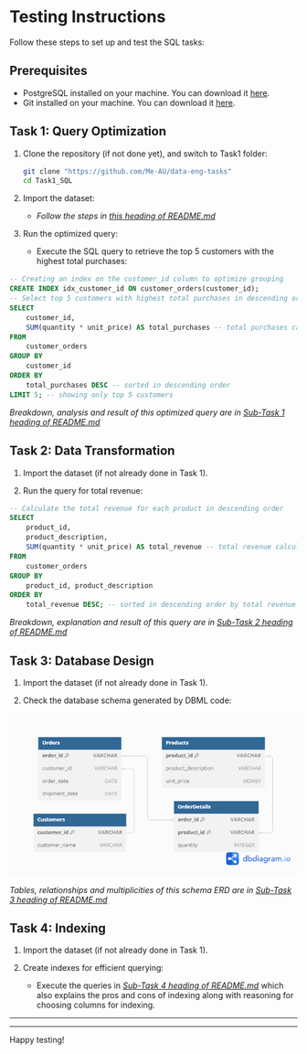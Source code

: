 # Testing Instructions

Follow these steps to set up and test the SQL tasks:

## Prerequisites

- PostgreSQL installed on your machine. You can download it [here](https://www.postgresql.org/download/).
- Git installed on your machine. You can download it [here](https://git-scm.com/downloads).

## Task 1: Query Optimization

1. Clone the repository (if not done yet), and switch to Task1 folder:
   ```bash
   git clone "https://github.com/Me-AU/data-eng-tasks"
   cd Task1_SQL
   ```

2. Import the dataset:
    - *Follow the steps in [this heading of README.md](README.md#import-customer-dataset-to-postgresql)*

3. Run the optimized query:
   - Execute the SQL query to retrieve the top 5 customers with the highest total purchases:

```sql
-- Creating an index on the customer_id column to optimize grouping
CREATE INDEX idx_customer_id ON customer_orders(customer_id);
-- Select top 5 customers with highest total purchases in descending order
SELECT
    customer_id,
    SUM(quantity * unit_price) AS total_purchases -- total purchases calculated
FROM
    customer_orders
GROUP BY
    customer_id
ORDER BY
    total_purchases DESC -- sorted in descending order
LIMIT 5; -- showing only top 5 customers
```

*Breakdown, analysis and result of this optimized query are in [Sub-Task 1 heading of README.md](README.md#sub-task-1-query-optimization)*

## Task 2: Data Transformation

1. Import the dataset (if not already done in Task 1).

2. Run the query for total revenue:

```sql
-- Calculate the total revenue for each product in descending order
SELECT
    product_id,
    product_description,
    SUM(quantity * unit_price) AS total_revenue -- total revenue calculated
FROM
    customer_orders
GROUP BY
    product_id, product_description
ORDER BY
    total_revenue DESC; -- sorted in descending order by total revenue
```

*Breakdown, explanation and result of this query are in [Sub-Task 2 heading of README.md](README.md#sub-task-2-data-transformation)*
   

## Task 3: Database Design

1. Import the dataset (if not already done in Task 1).

2. Check the database schema generated by DBML code:

![Schema ERD](ERD.png)

   *Tables, relationships and multiplicities of this schema ERD are in [Sub-Task 3 heading of README.md](README.md#sub-task-3-database-design)*

## Task 4: Indexing

1. Import the dataset (if not already done in Task 1).

2. Create indexes for efficient querying:
   - Execute the queries in *[Sub-Task 4 heading of README.md](README.md#sub-task-4-indexing)* which also explains the pros and cons of indexing along with reasoning for choosing columns for indexing.

---
---
Happy testing!